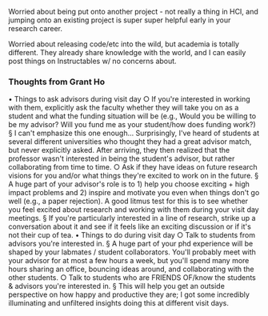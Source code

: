 Worried about being put onto another project - not really a thing in HCI, and jumping onto an existing project is super super helpful early in your research career.

Worried about releasing code/etc into the wild, but academia is totally different. They already share knowledge with the world, and I can easily post things on Instructables w/ no concerns about.

### Thoughts from Grant Ho
 • Things to ask advisors during visit day
        ○ If you're interested in working with them, explicitly ask the faculty whether they will take you on as a student and what the funding situation will be (e.g., Would you be willing to be my advisor? Will you fund me as your student/how does funding work?)
            § I can't emphasize this one enough… Surprisingly, I've heard of students at several different universities who thought they had a great advisor match, but never explicitly asked. After arriving, they then realized that the professor wasn't interested in being the student's advisor, but rather collaborating from time to time.
        ○ Ask if they have ideas on future research visions for you and/or what things they're excited to work on in the future.
            § A huge part of your advisor's role is to 1) help you choose exciting + high impact problems and 2) inspire and motivate you even when things don't go well (e.g., a paper rejection). A good litmus test for this is to see whether you feel excited about research and working with them during your visit day meetings.
            § If you're particularly interested in a line of research, strike up a conversation about it and see if it feels like an exciting discussion or if it's not their cup of tea.
    • Things to do during visit day
        ○ Talk to students from advisors you're interested in.
            § A huge part of your phd experience will be shaped by your labmates / student collaborators. You'll probably meet with your advisor for at most a few hours a week, but you'll spend many more hours sharing an office, bouncing ideas around, and collaborating with the other students. 
        ○ Talk to students who are FRIENDS OF/know the students & advisors you're interested in.
            § This will help you get an outside perspective on how happy and productive they are; I got some incredibly illuminating and unfiltered insights doing this at different visit days.
